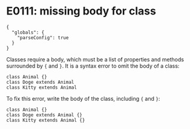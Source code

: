 # E0111: missing body for class

```config-for-examples
{
  "globals": {
    "parseConfig": true
  }
}
```

Classes require a body, which must be a list of properties and methods
surrounded by `{` and `}`. It is a syntax error to omit the body of a class:

    class Animal {}
    class Doge extends Animal
    class Kitty extends Animal

To fix this error, write the body of the class, including `{` and `}`:

    class Animal {}
    class Doge extends Animal {}
    class Kitty extends Animal {}
